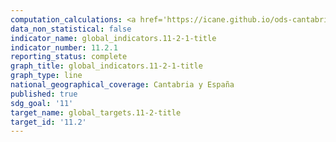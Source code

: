 ```yaml
---
computation_calculations: <a href='https://icane.github.io/ods-cantabria/assets/pdf/11.2.1.1.pdf' target='_blank'>Proporción de la población que tiene fácil acceso al transporte público, desglosada por sexo, edad y personas con discapacidad</a>
data_non_statistical: false
indicator_name: global_indicators.11-2-1-title
indicator_number: 11.2.1
reporting_status: complete
graph_title: global_indicators.11-2-1-title
graph_type: line
national_geographical_coverage: Cantabria y España
published: true
sdg_goal: '11'
target_name: global_targets.11-2-title
target_id: '11.2'
---
```

